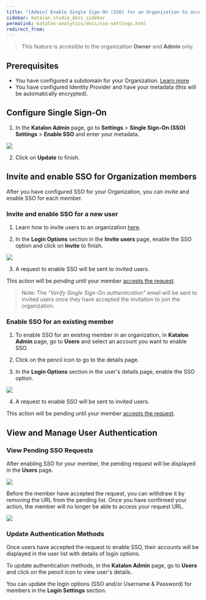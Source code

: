 ```yaml
---
title: "[Admin] Enable Single Sign-On (SSO) for an Organization to access Katalon TestOps"
sidebar: katalon_studio_docs_sidebar
permalink: katalon-analytics/docs/sso-settings.html
redirect_from:
---
```

> This feature is accesible to the organization **Owner** and **Admin** only.

## Prerequisites

- You have configured a subdomain for your Organization. [Learn more](https://docs.katalon.com/katalon-analytics/docs/subdomain.html)
- You have configured Identity Provider and have your metadata (this will be automatically encrypted).

## Configure Single Sign-On

1. In the **Katalon Admin** page, go to **Settings** > **Single Sign-On (SSO) Settings** > **Enable SSO** and enter your metadata.

![](https://github.com/katalon-studio/docs-images/raw/master/katalon-analytics/docs/sso-settings/enable-sso.png)

2. Click on **Update** to finish.

## Invite and enable SSO for Organization members

After you have configured SSO for your Organization, you can invite and enable SSO for each member.

### Invite and enable SSO for a new user

1. Learn how to invite users to an organization [here](https://docs.katalon.com/katalon-analytics/docs/setup-org-team-project.html#invite-a-user-to-the-organization).

2. In the **Login Options** section in the **Invite users** page, enable the SSO option and click on **Invite** to finish.

![](https://github.com/katalon-studio/docs-images/raw/master/katalon-analytics/docs/sso-settings/invite-sso.png)

3. A request to enable SSO will be sent to invited users. 

This action will be *pending* until your member [accepts the request](https://docs.katalon.com/katalon-analytics/docs/setup-org-team-project.html#invite-a-user-to-the-organization).

> Note: The *“Verify Single Sign-On authentication"* email will be sent to invited users once they have accepted the invitation to join the organization.

### Enable SSO for an existing member

1. To enable SSO for an existing member in an organization, in **Katalon Admin** page, go to **Users** and select an account you want to enable SSO. 

2. Click on the pencil icon to go to the details page.

3. In the **Login Options** section in the user's details page, enable the SSO option. 

![](https://github.com/katalon-studio/docs-images/raw/master/katalon-analytics/docs/sso-settings/update-sso.png)

4. A request to enable SSO will be sent to invited users. 

This action will be pending until your member [accepts the request](https://docs.katalon.com/katalon-analytics/docs/setup-org-team-project.html#invite-a-user-to-the-organization).

## View and Manage User Authentication

### View Pending SSO Requests

After enabling SSO for your member, the pending request will be displayed in the **Users** page.

![](https://github.com/katalon-studio/docs-images/raw/master/katalon-analytics/docs/sso-settings/manage-sso.png)

Before the member have accepted the request, you can withdraw it by removing the URL from the pending list. Once you have confirmed your action, the member will no longer be able to access your request URL.

![](https://github.com/katalon-studio/docs-images/raw/master/katalon-analytics/docs/sso-settings/delete-sso-request.png)

### Update Authentication Methods

Once users have accepted the request to enable SSO, their accounts will be displayed in the user list with details of login options. 

To update authentication methods, in the **Katalon Admin** page, go to **Users** and click on the pencil icon to view user's details.

You can update the login options (SSO and/or Username & Password) for members in the **Login Settings** section.

